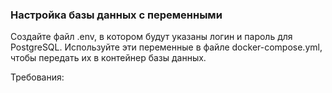 
### Настройка базы данных с переменными

Создайте файл .env, в котором будут указаны логин и пароль для PostgreSQL. Используйте эти переменные в файле docker-compose.yml, чтобы передать их в контейнер базы данных.

Требования:
